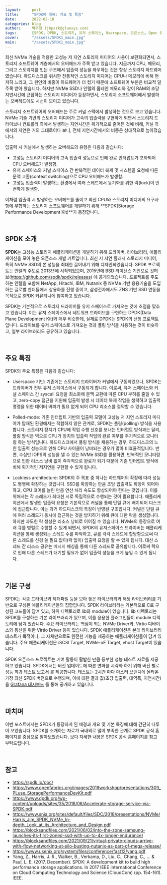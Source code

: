 ```yaml
---
layout:     post
title:      "SPDK에 대해: 개요 및 특징"
date:       2022-02-18
categories: blog
author:     박주형 (jhpark@gluesys.com)
tags:       [SPDK, DPDK, 스토리지, 유저 스페이스, Userspace, 오픈소스, Open Source]
cover:      "/assets/SPDK1_main.jpg"
main:       "/assets/SPDK1_main.jpg"
---
```

   
최신 NVMe 기술을 적용한 고성능 저 지연 스토리지 미디어의 사용이 보편화되면서, 스토리지 소프트웨어 계층에서의 오버헤드가 주목 받고 있습니다. 지금까지 CPU, 메모리, 그리고 스토리지를 잇는 구조에서 입출력 성능을 좌우하는 것은 항상 스토리지 하드웨어였습니다. 하드디스크를 위시한 전통적인 스토리지 미디어는 CPU나 메모리에 비해 현저히 느리고, 그 원인의 비중이 하드웨어가 더 컸기 때문에 소프트웨어 부분은 비교적 덜 주목 받아 왔습니다. 하지만 NVMe SSD나 인텔의 옵테인 메모리와 같이 RAM의 초당 지연시간에 근접하는 스토리지 미디어가 등장하면서, 스토리지 소프트웨어에서 발생하는 오버헤드에도 시선이 모이고 있습니다.  
  
스토리지 소프트웨어의 오버헤드는 주로 커널 스택에서 발생하는 것으로 보고 있습니다. NVMe 기술 기반의 스토리지 미디어가 고속의 입출력을 구현하게 되면서 스토리지 드라이브나 컨트롤러 측에서 발생하는 지연시간은 획기적으로 줄어든 것에 비해, 커널 측에서의 지연은 거의 그대로이다 보니, 전체 지연시간에서의 비중은 상대적으로 높아졌습니다.  
  
입출력 시 커널에서 발생하는 오버헤드의 유형은 다음과 같습니다:  
  
 * 고성능 스토리지 미디어의 고속 입출력 성능으로 인해 완료 인터럽트가 포화되어 CPU 오버헤드가 발생함.  
 * 유저 스페이스와 커널 스페이스 간 반복적인 데이터 복제 및 시스템콜 요청에 따른 문맥 교환(context switching)으로 CPU 오버헤드가 발생함.  
 * 고성능 입출력이 발생하는 환경에서 여러 스레드에서 동기화를 위한 락(lock)이 빈번하게 발생함.  
  
이처럼 입출력 시 발생하는 오버헤드를 줄이고 최신 CPU와 스토리지 미디어의 요구사항에 부합하는 스토리지 소프트웨어를 개발하기 위해 **SPDK(Storage Performance Development Kit)**가 등장합니다.
  
&nbsp;
  
## SPDK 소개
  
**SPDK**는 고성능 스토리지 애플리케이션을 개발하기 위해 드라이버, 라이브러리, 애플리케이션을 모아 놓은 오픈소스 개발 키트입니다. 최신 저 지연 플래시 스토리지 미디어, 특히 NVMe SSD의 본 성능을 최대한 끌어내기 위해 디자인되었습니다. SPDK 프로젝트는 인텔의 주도로 2013년에 시작되었으며, 2015년에 BSD 라이선스 기반으로 깃허브(https://github.com/spdk/spdk/releases) 에 공개되었습니다. 프로젝트를 주도하는 인텔을 포함해 NetApp, Hitachi, IBM, Nutanix 등 NVMe 기반 응용기술을 도입하는 글로벌 벤더들에서 상용화를 진행 중이고, 삼성전자에서도 ZNS 기반 SSD 연동을 목적으로 SPDK 커뮤티니에 참여하고 있습니다.  
  
SPDK는 기본적으로 스토리지 드라이버를 유저 스페이스로 가져오는 것에 초점을 맞추고 있습니다. 이는 유저 스페이스에서 네트워크 드라이브를 구현하는 DPDK(Data Plane Development Kit)와 매우 비슷한데, 실제로 DPDK는 SPDK의 선행 프로젝트입니다. 드라이브를 유저 스페이스로 가져오는 것과 폴링 방식을 사용하는 것이 비슷하고, 일부 라이브러리도 공유하고 있습니다.  
  
&nbsp;
  
## 주요 특징
  
SPDK의 주요 특징은 다음과 같습니다:  
  
 * Userspace 기반: 기존에는 스토리지 드라이버가 커널에서 구동되었으나, SPDK는 드라이버가 전부 유저 스페이스에서 구동되게 합니다. 이로써, 유저 스페이스와 커널 스페이스 간 syscall 요청을 최소화해 문맥 교환에 따른 CPU 부하를 줄일 수 있고, zero-copy 접근을 지원해 입출력 발생 시 데이터 복제 작업을 생략하고 입출력 명령을 위한 데이터 버퍼가 필요 없게 되어 CPU 리소스를 절약할 수 있습니다.  
  
 * Polled-mode: 기존 인터럽트 기반의 입출력 모델이 고성능 저 지연 스토리지 미디어가 탑재된 환경에서는 적합하지 않은 관계로, SPDK는 폴링(polling) 방식을 사용합니다. 스토리지 장치가 CPU에 작업 수행 신호를 보내는 인터럽트 방식과는 달리, 폴링 방식은 역으로 CPU가 장치의 입출력 작업의 완료 여부를 주기적으로 모니터링 하는 방식입니다. 하드디스크에서 풀링 방식을 채용하는 경우, 하드디스크의 느린 입출력 성능으로 인해 CPU 사이클이 낭비되는 경우가 많아 비효율적입니다. 반면, 수십만 IOPS의 성능을 낼 수 있는 NVMe SSD를 활용하면, 반복적인 모니터링으로 인한 리소스 낭비 없이 즉각적으로 완료가 되기 때문에 기존 인터럽트 방식에 비해 획기적인 저지연을 구현할 수 있게 됩니다.  
  
 * Lockless architecture: SPDK의 주 목표 중 하나는 하드웨어의 확장에 따라 성능도 병행해 확장하는 것입니다. SSD를 확장하는 만큼 초당 입출력도 확장이 되어야 하고, CPU 코어를 늘린 만큼 연산 처리 속도도 향상되어야 한다는 것입니다. 이를 위해서는 각 스레드가 최대한 서로 독립적으로 수행되는 것이 필요합니다. 애플리케이션에서 발생한 입출력 요청은 기본적으로 커널을 통해 단일 큐에 배치되어 디스크에 접근합니다. 이는 과거 하드디스크의 특징이 반영된 구조입니다. 커널은 단일 큐에 여러 스레드가 동시에 접근하는 것을 방지하기 위해 큐에 대한 락을 생성합니다. 하지만 과도한 락 생성은 리소스 낭비로 이어질 수 있습니다. NVMe의 등장으로 여러 큐를 병렬로 수행할 수 있게 되면서, SPDK의 유저스페이스 드라이버는 애플리케이션을 통해 생성되는 스레드 수를 파악하고, 큐를 각각 스레드에 할당함으로써 다른 스레드를 신경 쓸 필요 없이(락 없이) 입출력 요청을 할 수 있게 됩니다. 대신 스레드 간 리소스 공유는 메시지 패싱을 통해 다른 스레드로 공유합니다. 이로써 락으로 인해 다른 스레드가 대기할 필요가 없어 입출력 성능을 크게 높일 수 있게 됩니다.  
  
&nbsp;
  
## 기본 구성
  
SPDK는 각종 드라이브와 헤더파일 등을 모아 놓은 라이브러리와 해당 라이브러리를 기반으로 구성된 애플리케이션들의 집합입니다. SPDK 라이브러리는 기본적으로 C로 구성된 코드들이 담겨 있고, 하위 디렉토리로 lib와 module이 있습니다. lib 디렉토리는 SPDK를 구성하는 기본 라이브러리가 있으며, 이를 응용한 플러그인들이 module 디렉토리에 담겨 있습니다. 주요 라이브러리는 핵심이 되는 NVMe Driver와, Virtio 디바이스와 통신을 위한 Virtio Driver 등이 있습니다. SPDK 애플리케이션은 본래 라이브러리 테스트가 목적이나, 그 자체만으로도 완전한 기능을 제공하는 애플리케이션들이 담겨 있습니다. 주요 애플리케이션은 iSCSI Target, NVMe-oF Target, vhost Target이 있습니다.  
  
SPDK 오픈소스 프로젝트는 기여 활동이 활발한 만큼 풍부한 성능 테스트 자료를 제공하고 있습니다. SPDK에서는 버전 업데이트에 따른 변화를 시각화 하기 위해 버전 별로 성능 회귀 [테스트 보고서](https://spdk.io/doc/performance_reports.html) 를 제공합니다. 테스트는 2시간 마다 마스터 브랜치에 올라온 가장 최신 SPDK 버전으로 수행되며, 이에 대한 결과 값(초당 입출력, 대역폭, 지연시간)을 [Grafana 대시보드](https://performance.spdk.io/) 를 통해 공개하고 있습니다.  
  
&nbsp;
  
## 마치며
  
이번 포스트에서는 SPDK가 등장하게 된 배경과 개요 및 기본 특징에 대해 간단히 다루어 보았습니다. SPDK를 소개하는 자료가 국내외로 많이 부족한 관계로 SPDK 공식 홈페이지를 중심으로 알아보았습니다. 보다 자세한 내용은 SPDK 공식 홈페이지를 참고 부탁드립니다.  
  
&nbsp;
  
## 참고
  
 * https://spdk.io/doc/
 * https://www.openfabrics.org/images/2018workshop/presentations/309_PLuse_StoragePerformanceDevKit.pdf
 * https://www.dpdk.org/wp-content/uploads/sites/35/2018/06/Accelerate-storage-service-via-SPDK.pdf
 * https://www.snia.org/sites/default/files/SDC/2018/presentations/NVMe/Harris_Jim_SPDK_NVMe_In-depth_Look_at_its_Architecture_and_Design.pdf
 * https://blocksandfiles.com/2021/06/02/into-the-zone-samsung-launches-its-first-zoned-ssd-with-up-to-4x-longer-endurance/
 * https://blocksandfiles.com/2021/09/21/virtual-private-clouds-arrive-with-flow-networking-at-silo-busting-nutanix-as-part-of-mega-release/
 * https://www.usenix.org/system/files/conference/fast12/yang.pdf
 * Yang, Z., Harris, J. R., Walker, B., Verkamp, D., Liu, C., Chang, C., ... & Paul, L. E. (2017, December). SPDK: A development kit to build high performance storage applications. In 2017 IEEE International Conference on Cloud Computing Technology and Science (CloudCom) (pp. 154-161). IEEE.
  
&nbsp;
  